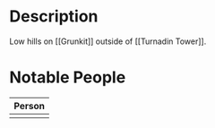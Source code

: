 # Description
Low hills on [[Grunkit]] outside of [[Turnadin Tower]].

# Notable People
| Person |
| ------ |
|        |